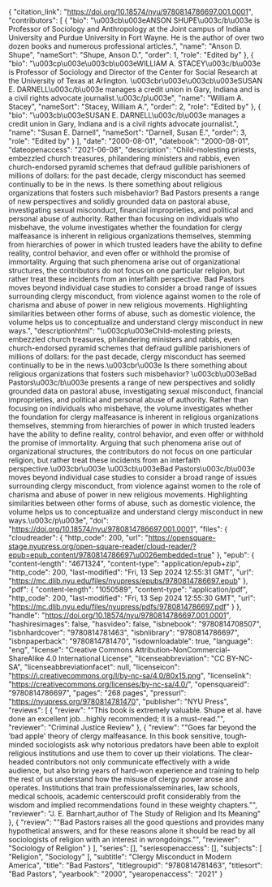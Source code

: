 {
   "citation_link": "https://doi.org/10.18574/nyu/9780814786697.001.0001",
   "contributors": [
     {
       "bio": "\u003cb\u003eANSON SHUPE\u003c/b\u003e is Professor of Sociology and Anthropology at the Joint campus of Indiana University and Purdue University in Fort Wayne. He is the author of over two dozen books and numerous professional articles.",
       "name": "Anson D. Shupe",
       "nameSort": "Shupe, Anson D.",
       "order": 1,
       "role": "Edited by"
     },
     {
       "bio": "\u003cp\u003e\u003cb\u003eWILLIAM A. STACEY\u003c/b\u003e is Professor of Sociology and Director of the Center for Social Research at the University of Texas at Arlington. \u003cbr\u003e\u003cb\u003eSUSAN E. DARNELL\u003c/b\u003e manages a credit union in Gary, Indiana and is a civil rights advocate journalist.\u003c/p\u003e",
       "name": "William A. Stacey",
       "nameSort": "Stacey, William A.",
       "order": 2,
       "role": "Edited by"
     },
     {
       "bio": "\u003cb\u003eSUSAN E. DARNELL\u003c/b\u003e manages a credit union in Gary, Indiana and is a civil rights advocate journalist.",
       "name": "Susan E. Darnell",
       "nameSort": "Darnell, Susan E.",
       "order": 3,
       "role": "Edited by"
     }
   ],
   "date": "2000-08-01",
   "datebook": "2000-08-01",
   "dateopenaccess": "2021-06-08",
   "description": "Child-molesting priests, embezzled church treasures, philandering ministers and rabbis, even church-endorsed pyramid schemes that defraud gullible parishioners of millions of dollars: for the past decade, clergy misconduct has seemed continually to be in the news. Is there something about religious organizations that fosters such misbehavior? Bad Pastors presents a range of new perspectives and solidly grounded data on pastoral abuse, investigating sexual misconduct, financial improprieties, and political and personal abuse of authority. Rather than focusing on individuals who misbehave, the volume investigates whether the foundation for clergy malfeasance is inherent in religious organizations themselves, stemming from hierarchies of power in which trusted leaders have the ability to define reality, control behavior, and even offer or withhold the promise of immortality. Arguing that such phenomena arise out of organizational structures, the contributors do not focus on one particular religion, but rather treat these incidents from an interfaith perspective. Bad Pastors moves beyond individual case studies to consider a broad range of issues surrounding clergy misconduct, from violence against women to the role of charisma and abuse of power in new religious movements. Highlighting similarities between other forms of abuse, such as domestic violence, the volume helps us to conceptualize and understand clergy misconduct in new ways.",
   "descriptionhtml": "\u003cp\u003eChild-molesting priests, embezzled church treasures, philandering ministers and rabbis, even church-endorsed pyramid schemes that defraud gullible parishioners of millions of dollars: for the past decade, clergy misconduct has seemed continually to be in the news.\u003cbr\u003e Is there something about religious organizations that fosters such misbehavior? \u003cb\u003eBad Pastors\u003c/b\u003e presents a range of new perspectives and solidly grounded data on pastoral abuse, investigating sexual misconduct, financial improprieties, and political and personal abuse of authority. Rather than focusing on individuals who misbehave, the volume investigates whether the foundation for clergy malfeasance is inherent in religious organizations themselves, stemming from hierarchies of power in which trusted leaders have the ability to define reality, control behavior, and even offer or withhold the promise of immortality. Arguing that such phenomena arise out of organizational structures, the contributors do not focus on one particular religion, but rather treat these incidents from an interfaith perspective.\u003cbr\u003e \u003cb\u003eBad Pastors\u003c/b\u003e moves beyond individual case studies to consider a broad range of issues surrounding clergy misconduct, from violence against women to the role of charisma and abuse of power in new religious movements. Highlighting similarities between other forms of abuse, such as domestic violence, the volume helps us to conceptualize and understand clergy misconduct in new ways.\u003c/p\u003e",
   "doi": "https://doi.org/10.18574/nyu/9780814786697.001.0001",
   "files": {
     "cloudreader": {
       "http_code": 200,
       "url": "https://opensquare-stage.nyupress.org/open-square-reader/cloud-reader/?epub=epub_content/9780814786697\u0026embedded=true"
     },
     "epub": {
       "content-length": "4671324",
       "content-type": "application/epub+zip",
       "http_code": 200,
       "last-modified": "Fri, 13 Sep 2024 12:55:31 GMT",
       "url": "https://mc.dlib.nyu.edu/files/nyupress/epubs/9780814786697.epub"
     },
     "pdf": {
       "content-length": "1050589",
       "content-type": "application/pdf",
       "http_code": 200,
       "last-modified": "Fri, 13 Sep 2024 12:55:30 GMT",
       "url": "https://mc.dlib.nyu.edu/files/nyupress/pdfs/9780814786697.pdf"
     }
   },
   "handle": "https://doi.org/10.18574/nyu/9780814786697.001.0001",
   "hashiresimages": false,
   "hasvideo": false,
   "isbnebook": "9780814708507",
   "isbnhardcover": "9780814781463",
   "isbnlibrary": "9780814786697",
   "isbnpaperback": "9780814781470",
   "isdownloadable": true,
   "language": "eng",
   "license": "Creative Commons Attribution-NonCommercial-ShareAlike 4.0 International License",
   "licenseabbreviation": "CC BY-NC-SA",
   "licenseabbreviationfacet": null,
   "licenseicon": "https://i.creativecommons.org/l/by-nc-sa/4.0/80x15.png",
   "licenselink": "https://creativecommons.org/licenses/by-nc-sa/4.0/",
   "opensquareid": "9780814786697",
   "pages": "268 pages",
   "pressurl": "https://nyupress.org/9780814781470",
   "publisher": "NYU Press",
   "reviews": [
     {
       "review": "\"This book is extremely valuable.  Shupe et al. have done an excellent job...highly recommended; it is a must-read.\"",
       "reviewer": "Criminal Justice Review"
     },
     {
       "review": "\"Goes far beyond the ‘bad apple' theory of clergy malfeasance. In this book sensitive, tough-minded sociologists ask why notorious predators have been able to exploit religious institutions and use them to cover up their violations. The clear-headed contributors not only communicate effectively with a wide audience, but also bring years of hard-won experience and training to help the rest of us understand how the misuse of clergy power arose and operates. Institutions that train professionalsseminaries, law schools, medical schools, academic centerscould profit considerably from the wisdom and implied recommendations found in these weighty chapters.\"",
       "reviewer": "J. E. Barnhart,author of The Study of Religion and Its Meaning"
     },
     {
       "review": "\"Bad Pastors raises all the good questions and provides many hypothetical answers, and for these reasons alone it should be read by all sociologists of religion with an interest in wrongdoings.\"",
       "reviewer": "Sociology of Religion"
     }
   ],
   "series": [],
   "seriesopenaccess": [],
   "subjects": [
     "Religion",
     "Sociology"
   ],
   "subtitle": "Clergy Misconduct in Modern America",
   "title": "Bad Pastors",
   "titlegroupid": "9780814781463",
   "titlesort": "Bad Pastors",
   "yearbook": "2000",
   "yearopenaccess": "2021"
 }
